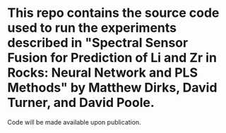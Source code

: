 # This repo contains the source code used to run the experiments described in **"Spectral Sensor Fusion for Prediction of Li and Zr in Rocks: Neural Network and PLS Methods"** by Matthew Dirks, David Turner, and David Poole.

Code will be made available upon publication.
